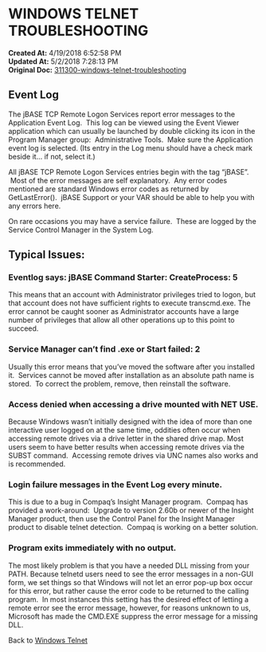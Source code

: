 # WINDOWS TELNET TROUBLESHOOTING

**Created At:** 4/19/2018 6:52:58 PM  
**Updated At:** 5/2/2018 7:28:13 PM  
**Original Doc:** [311300-windows-telnet-troubleshooting](https://docs.jbase.com/30301-jbase/311300-windows-telnet-troubleshooting)  


## Event Log

The jBASE TCP Remote Logon Services report error messages to the Application Event Log.  This log can be viewed using the Event Viewer application which can usually be launched by double clicking its icon in the Program Manager group:  Administrative Tools.  Make sure the Application event log is selected. (Its entry in the Log menu should have a check mark beside it... if not, select it.)

All jBASE TCP Remote Logon Services entries begin with the tag “jBASE”.  Most of the error messages are self explanatory.  Any error codes mentioned are standard Windows error codes as returned by GetLastError().  jBASE Support or your VAR should be able to help you with any errors here.

On rare occasions you may have a service failure.  These are logged by the Service Control Manager in the System Log.

## Typical Issues:

### Eventlog says: jBASE Command Starter: CreateProcess: 5

This means that an account with Administrator privileges tried to logon, but that account does not have sufficient rights to execute transcmd.exe. The error cannot be caught sooner as Administrator accounts have a large number of privileges that allow all other operations up to this point to succeed.

### Service Manager can’t find .exe or Start failed: 2

Usually this error means that you’ve moved the software after you installed it.  Services cannot be moved after installation as an absolute path name is stored.  To correct the problem, remove, then reinstall the software.

### Access denied when accessing a drive mounted with NET USE.

Because Windows wasn’t initially designed with the idea of more than one interactive user logged on at the same time, oddities often occur when accessing remote drives via a drive letter in the shared drive map. Most users seem to have better results when accessing remote drives via the SUBST command.  Accessing remote drives via UNC names also works and is recommended.

### Login failure messages in the Event Log every minute.

This is due to a bug in Compaq’s Insight Manager program.  Compaq has provided a work-around:  Upgrade to version 2.60b or newer of the Insight Manager product, then use the Control Panel for the Insight Manager product to disable telnet detection.  Compaq is working on a better solution.

### Program exits immediately with no output.

The most likely problem is that you have a needed DLL missing from your PATH. Because telnetd users need to see the error messages in a non-GUI form, we set things so that Windows will not let an error pop-up box occur for this error, but rather cause the error code to be returned to the calling program.  In most instances this setting has the desired effect of letting a remote error see the error message, however, for reasons unknown to us, Microsoft has made the CMD.EXE suppress the error message for a missing DLL.



Back to [Windows Telnet](./../windows-telnet-%28telnetd.exe%29)
